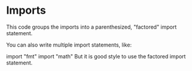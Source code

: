 # Imports
This code groups the imports into a parenthesized, "factored" import statement.

You can also write multiple import statements, like:

import "fmt"
import "math"
But it is good style to use the factored import statement.